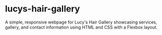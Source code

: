 # lucys-hair-gallery
A simple, responsive webpage for Lucy's Hair Gallery showcasing services, gallery, and contact information using HTML and CSS with a Flexbox layout.
